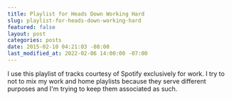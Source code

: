 ```yaml
---
title: Playlist for Heads Down Working Hard
slug: playlist-for-heads-down-working-hard
featured: false
layout: post
categories: posts
date: 2015-02-10 04:21:03 -08:00
last_modified_at: 2022-02-06 14:00:00 -07:00
---
```


I use this playlist of tracks courtesy of Spotify exclusively for work. I try to not to mix my work and home playlists because they serve different purposes and I'm trying to keep them associated as such.


